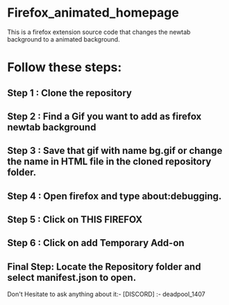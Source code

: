 # Firefox_animated_homepage
This is a firefox extension source code that changes the newtab background to a animated background.

# Follow these steps:
## Step 1 : Clone the repository
## Step 2 : Find a Gif you want to add as firefox newtab background
## Step 3 : Save that gif with name bg.gif or change the name in HTML file in the cloned repository folder.
## Step 4 : Open firefox and type about:debugging.
## Step 5 : Click on THIS FIREFOX
## Step 6 : Click on add Temporary Add-on
## Final Step: Locate the Repository folder and select manifest.json to open.

Don't Hesitate to ask anything about it:-
[DISCORD] :- deadpool_1407
